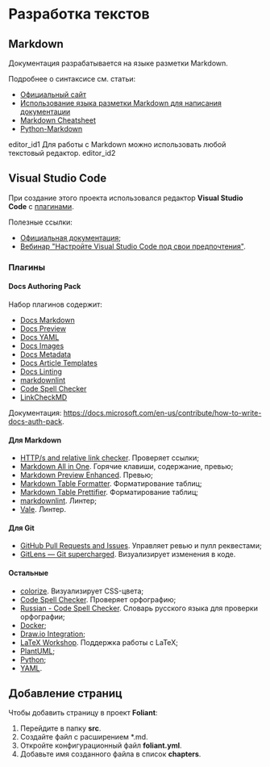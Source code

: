 # Разработка текстов

## Markdown

Документация разрабатывается на языке разметки Markdown.

Подробнее о синтаксисе см. статьи:

- [Официальный сайт](https://daringfireball.net/projects/markdown/syntax)
- [Использование языка разметки Markdown для написания документации](https://docs.microsoft.com/ru-ru/contribute/markdown-reference)
- [Markdown Cheatsheet](https://github.com/adam-p/markdown-here/wiki/Markdown-Cheatsheet)
- [Python-Markdown](https://python-markdown.github.io/)

<anchor>editor_id1</anchor>
Для работы с Markdown можно использовать любой текстовый редактор.
<anchor>editor_id2</anchor>

## Visual Studio Code

При создание этого проекта использовался редактор **Visual Studio Code** с [плагинами](#docs-authoring-pack).

Полезные ссылки:

- [Официальная документация](https://code.visualstudio.com/docs);
- [Вебинар "Настройте Visual Studio Code под свои предпочтения"](https://gitlab.com/svetlnovikova/webinar/-/blob/master/post-webinar-materials.md).

### Плагины

#### Docs Authoring Pack

Набор плагинов содержит:

- [Docs Markdown](https://marketplace.visualstudio.com/items?itemName=docsmsft.docs-markdown)
- [Docs Preview](https://marketplace.visualstudio.com/items?itemName=docsmsft.docs-preview)
- [Docs YAML](https://marketplace.visualstudio.com/items?itemName=docsmsft.docs-yaml)
- [Docs Images](https://marketplace.visualstudio.com/items?itemName=docsmsft.docs-images)
- [Docs Metadata](https://marketplace.visualstudio.com/items?itemName=docsmsft.docs-metadata)
- [Docs Article Templates](https://marketplace.visualstudio.com/items?itemName=docsmsft.docs-article-templates)
- [Docs Linting](https://marketplace.visualstudio.com/items?itemName=docsmsft.docs-linting)
- [markdownlint](https://marketplace.visualstudio.com/items?itemName=DavidAnson.vscode-markdownlint)
- [Code Spell Checker](https://marketplace.visualstudio.com/items?itemName=streetsidesoftware.code-spell-checker)
- [LinkCheckMD](https://marketplace.visualstudio.com/items?itemName=blackmist.LinkCheckMD)

Документация: <https://docs.microsoft.com/en-us/contribute/how-to-write-docs-auth-pack>.

#### Для Markdown

- [HTTP/s and relative link checker](https://marketplace.visualstudio.com/items?itemName=blackmist.LinkCheckMD). Проверяет ссылки;
- [Markdown All in One](https://marketplace.visualstudio.com/items?itemName=yzhang.markdown-all-in-one). Горячие клавиши, содержание, превью;
- [Markdown Preview Enhanced](https://marketplace.visualstudio.com/items?itemName=shd101wyy.markdown-preview-enhanced). Превью;
- [Markdown Table Formatter](https://marketplace.visualstudio.com/items?itemName=fcrespo82.markdown-table-formatter). Форматирование таблиц;
- [Markdown Table Prettifier](https://marketplace.visualstudio.com/items?itemName=darkriszty.markdown-table-prettify). Форматирование таблиц;
- [markdownlint](https://marketplace.visualstudio.com/items?itemName=DavidAnson.vscode-markdownlint). Линтер;
- [Vale](https://marketplace.visualstudio.com/items?itemName=errata-ai.vale-server). Линтер.

#### Для Git

- [GitHub Pull Requests and Issues](https://marketplace.visualstudio.com/items?itemName=GitHub.vscode-pull-request-github). Управляет ревью и пулл реквестами;
- [GitLens — Git supercharged](https://marketplace.visualstudio.com/items?itemName=eamodio.gitlens). Визуализирует изменения в коде.

#### Остальные

- [colorize](https://marketplace.visualstudio.com/items?itemName=kamikillerto.vscode-colorize). Визуализирует CSS-цвета;
- [Code Spell Checker](https://marketplace.visualstudio.com/items?itemName=streetsidesoftware.code-spell-checker). Проверяет орфографию;
- [Russian - Code Spell Checker](https://marketplace.visualstudio.com/items?itemName=streetsidesoftware.code-spell-checker-russian). Словарь русского языка для проверки орфографии;
- [Docker](https://marketplace.visualstudio.com/items?itemName=ms-azuretools.vscode-docker);
- [Draw.io Integration](https://marketplace.visualstudio.com/items?itemName=hediet.vscode-drawio);
- [LaTeX Workshop](https://marketplace.visualstudio.com/items?itemName=James-Yu.latex-workshop). Поддержка работы с LaTeX;
- [PlantUML](https://marketplace.visualstudio.com/items?itemName=jebbs.plantuml);
- [Python](https://marketplace.visualstudio.com/items?itemName=ms-python.python);
- [YAML](https://marketplace.visualstudio.com/items?itemName=redhat.vscode-yaml).

## Добавление страниц

Чтобы добавить страницу в проект **Foliant**:

1. Перейдите в папку **src**.
2. Создайте файл с расширением *.md.
3. Откройте конфигурационный файл **foliant.yml**.
4. Добавьте имя созданного файла в список **chapters**.
